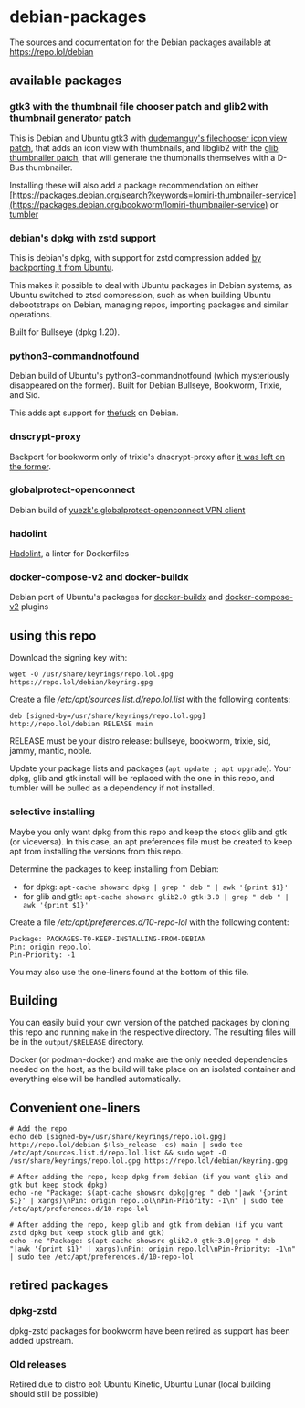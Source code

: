# debian-packages

The sources and documentation for the Debian packages available at https://repo.lol/debian

## available packages

### gtk3 with the thumbnail file chooser patch and glib2 with thumbnail generator patch
This is Debian and Ubuntu gtk3 with [dudemanguy's filechooser icon view patch](https://gist.github.com/Dudemanguy/c172394e30e1e7d0f477ad15c719bc71), that adds an icon view with thumbnails, and libglib2 with the [glib thumbnailer patch](https://gist.github.com/Dudemanguy/d199759b46a79782cc1b301649dec8a5), that will generate the thumbnails themselves with a D-Bus thumbnailer.

Installing these will also add a package recommendation on either [https://packages.debian.org/search?keywords=lomiri-thumbnailer-service](https://packages.debian.org/bookworm/lomiri-thumbnailer-service) or [tumbler](https://packages.debian.org/search?keywords=tumbler)

### debian's dpkg with zstd support
This is debian's dpkg, with support for zstd compression added [by backporting it from Ubuntu](https://patches.ubuntu.com/d/dpkg/dpkg_1.21.9ubuntu1.patch).

This makes it possible to deal with Ubuntu packages in Debian systems, as Ubuntu switched to ztsd compression, such as when building Ubuntu debootstraps on Debian, managing repos, importing packages and similar operations.

Built for Bullseye (dpkg 1.20).

### python3-commandnotfound
Debian build of Ubuntu's python3-commandnotfound (which mysteriously disappeared on the former). Built for Debian Bullseye, Bookworm, Trixie, and Sid.

This adds apt support for [thefuck](https://github.com/nvbn/thefuck) on Debian.

### dnscrypt-proxy
Backport for bookworm only of trixie's dnscrypt-proxy after [it was left on the former](https://github.com/DNSCrypt/dnscrypt-proxy/discussions/2410).

### globalprotect-openconnect
Debian build of [yuezk's globalprotect-openconnect VPN client](https://github.com/yuezk/GlobalProtect-openconnect)

### hadolint
[Hadolint](https://github.com/hadolint/hadolint), a linter for Dockerfiles

### docker-compose-v2 and docker-buildx
Debian port of Ubuntu's packages for [docker-buildx](https://github.com/canonical/docker-buildx) and [docker-compose-v2](https://github.com/canonical/docker-compose-v2) plugins

## using this repo

Download the signing key with:
```
wget -O /usr/share/keyrings/repo.lol.gpg https://repo.lol/debian/keyring.gpg
```

Create a file */etc/apt/sources.list.d/repo.lol.list* with the following contents:
```
deb [signed-by=/usr/share/keyrings/repo.lol.gpg] http://repo.lol/debian RELEASE main
```

RELEASE must be your distro release: bullseye, bookworm, trixie, sid, jammy, mantic, noble.

Update your package lists and packages (```apt update ; apt upgrade```). Your dpkg, glib and gtk install will be replaced with the one in this repo, and tumbler will be pulled as a dependency if not installed.

### selective installing

Maybe you only want dpkg from this repo and keep the stock glib and gtk (or viceversa). In this case, an apt preferences file must be created to keep apt from installing the versions from this repo.

Determine the packages to keep installing from Debian:

* for dpkg: ```apt-cache showsrc dpkg | grep " deb " | awk '{print $1}'```
* for glib and gtk: ```apt-cache showsrc glib2.0 gtk+3.0 | grep " deb " | awk '{print $1}'```

Create a file */etc/apt/preferences.d/10-repo-lol* with the following content:
```
Package: PACKAGES-TO-KEEP-INSTALLING-FROM-DEBIAN
Pin: origin repo.lol
Pin-Priority: -1
```

You may also use the one-liners found at the bottom of this file.

## Building

You can easily build your own version of the patched packages by cloning this repo and running ```make``` in the respective directory. The resulting files will be in the ```output/$RELEASE``` directory.

Docker (or podman-docker) and make are the only needed dependencies needed on the host, as the build will take place on an isolated container and everything else will be handled automatically.

## Convenient one-liners
```
# Add the repo
echo deb [signed-by=/usr/share/keyrings/repo.lol.gpg] http://repo.lol/debian $(lsb_release -cs) main | sudo tee /etc/apt/sources.list.d/repo.lol.list && sudo wget -O /usr/share/keyrings/repo.lol.gpg https://repo.lol/debian/keyring.gpg
```

```
# After adding the repo, keep dpkg from debian (if you want glib and gtk but keep stock dpkg)
echo -ne "Package: $(apt-cache showsrc dpkg|grep " deb "|awk '{print $1}' | xargs)\nPin: origin repo.lol\nPin-Priority: -1\n" | sudo tee /etc/apt/preferences.d/10-repo-lol
```

```
# After adding the repo, keep glib and gtk from debian (if you want zstd dpkg but keep stock glib and gtk)
echo -ne "Package: $(apt-cache showsrc glib2.0 gtk+3.0|grep " deb "|awk '{print $1}' | xargs)\nPin: origin repo.lol\nPin-Priority: -1\n" | sudo tee /etc/apt/preferences.d/10-repo-lol
```

## retired packages

### dpkg-zstd

dpkg-zstd packages for bookworm have been retired as support has been added upstream.

### Old releases

Retired due to distro eol: Ubuntu Kinetic, Ubuntu Lunar (local building should still be possible)
